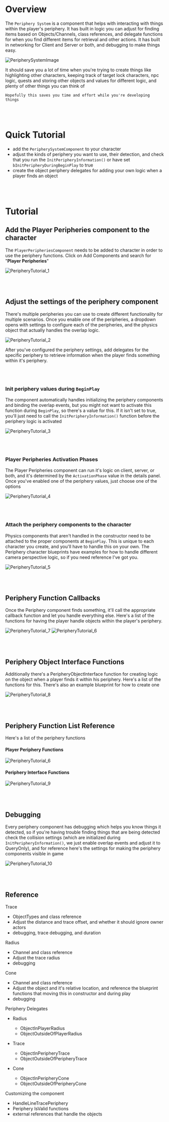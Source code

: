 # Overview
The `Periphery System` is a component that helps with interacting with things within the player's periphery. It has built in logic you can adjust for finding items based on Objects/Channels, class references, and delegate functions for when you find different items for retrieval and other actions. It has built in networking for Client and Server or both, and debugging to make things easy. 

![PeripherySystemImage](https://github.com/user-attachments/assets/77f06e75-454a-4229-bb36-3b4d5f562fd2)

It should save you a lot of time when you're trying to create things like highlighting other characters, keeping track of target lock characters, npc logic, quests and storing other objects and values for different logic, and plenty of other things you can think of

`Hopefully this saves you time and effort while you're developing things`




<br><br/>
# Quick Tutorial

  - add the `PeripherySystemComponent` to your character
  - adjust the kinds of periphery you want to use, their detection, and check that you run the `InitPeripheryInformation()` or have set `bInitPeripheryDuringBeginPlay` to true
  - create the object periphery delegates for adding your own logic when a player finds an object




<br><br/>
# Tutorial 

## Add the Player Peripheries component to the character
The `PlayerPeripheriesComponent` needs to be added to character in order to use the periphery functions. Click on Add Components and search for "**Player Peripheries**"

![PeripheryTutorial_1](https://github.com/user-attachments/assets/e4729c5f-d4b9-4c03-aebd-5c61a8388a16)




<br><br/>
## Adjust the settings of the periphery component
There's multiple peripheries you can use to create different functionality for multiple scenarios. Once you enable one of the peripheries, a dropdown opens with settings to configure each of the peripheries, and the physics object that actually handles the overlap logic.

![PeripheryTutorial_2](https://github.com/user-attachments/assets/56d5956e-40c2-43eb-8249-59a925012cb9)

After you've configured the periphery settings, add delegates for the specific periphery to retrieve information when the player finds something within it's periphery.


<br><br/>
### Init periphery values during `BeginPlay`
The component automatically handles initializing the periphery components and binding the overlap events, but you might not want to activate this function during `BeginPlay`, so there's a value for this. If it isn't set to true, you'll just need to call the `InitPeripheryInformation()` function  before the periphery logic is activated

![PeripheryTutorial_3](https://github.com/user-attachments/assets/19dddc34-bf0d-4457-bdd4-3af3db815884)


<br><br/>
### Player Peripheries Activation Phases
The Player Peripheries component can run it's logic on client, server, or both, and it's determined by the `ActivationPhase` value in the details panel. Once you've enabled one of the periphery values, just choose one of the options

![PeripheryTutorial_4](https://github.com/user-attachments/assets/41bd0709-c1cf-46c2-8d76-e940d694cbe6)


<br><br/>
### Attach the periphery components to the character
Physics components that aren't handled in the constructor need to be attached to the proper components at `BeginPlay`. This is unique to each character you create, and you'll have to handle this on your own. The Periphery character blueprints have examples for how to handle different camera perspective logic, so if you need reference I've got you. 

![PeripheryTutorial_5](https://github.com/user-attachments/assets/b01a3a51-e3bf-4efe-9c9c-326f92bad1bc)




<br><br/>
## Periphery Function Callbacks
Once the Periphery component finds something, it'll call the appropriate callback function and let you handle everything else. Here's a list of the functions for having the player handle objects within the player's periphery.

![PeripheryTutorial_7](https://github.com/user-attachments/assets/dd76585f-3f56-44f9-b0be-60c1d4162221)
![PeripheryTutorial_6](https://github.com/user-attachments/assets/8ea01399-7502-4b73-a125-b27c8d23c06a)




<br><br/>
## Periphery Object Interface Functions
Additionally there's a PeripheryObjectInterface function for creating logic on the object when a player finds it within his periphery. Here's a list of the functions for this. There's also an example blueprint for how to create one

![PeripheryTutorial_8](https://github.com/user-attachments/assets/dffea6f6-f879-4da5-8a0b-f129916d97bf)




<br><br/>
## Periphery Function List Reference
Here's a list of the periphery functions

#### Player Periphery Functions
![PeripheryTutorial_6](https://github.com/user-attachments/assets/8ea01399-7502-4b73-a125-b27c8d23c06a)


#### Periphery Interface Functions
![PeripheryTutorial_9](https://github.com/user-attachments/assets/cc78ce1f-6689-47fc-a467-377ef890eabf)




<br><br/>
## Debugging
Every periphery component has debugging which helps you know things it detected, so if you're having trouble finding things that are being detected check the collision settings (which are initialized during `InitPeripheryInformation()`, we just enable overlap events and adjust it to QueryOnly), and for reference here's the settings for making the periphery components visible in game

![PeripheryTutorial_10](https://github.com/user-attachments/assets/6e7b7812-05c8-47a9-a671-accc7a622af2)





<br><br/>
## Reference

Trace
  - ObjectTypes and class reference
  - Adjust the distance and trace offset, and whether it should ignore owner actors
  - debugging, trace debugging, and duration

Radius
  - Channel and class reference
  - Adjust the trace radius
  - debugging

Cone
  - Channel and class reference
  - Adjust the object and it's relative location, and reference the blueprint functions that moving this in constructor and during play
  - debugging




Periphery Delegates
  - Radius
    - ObjectInPlayerRadius
    - ObjectOutsideOfPlayerRadius

  - Trace
    - ObjectInPeripheryTrace
    - ObjectOutsideOfPeripheryTrace

  - Cone 
    - ObjectInPeripheryCone
    - ObjectOutsideOfPeripheryCone




Customizing the component
  - HandleLineTracePeriphery
  - Periphery IsValid functions
  - external references that handle the objects

